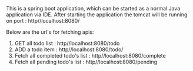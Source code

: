 This is a spring boot application, which can be started as a normal Java application via IDE.
After starting the application the tomcat will be running on port : http//localhost:8080/

Below are the url's for fetching apis:

1. GET all todo list : http//localhost:8080/todo
2. ADD a todo item : http//localhost:8080/todo/
3. Fetch all completed todo's list : http//localhost:8080/complete
4. Fetch all pending todo's list : http//localhost:8080/pending